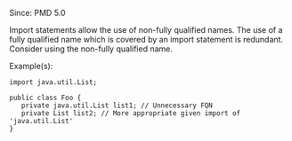 Since: PMD 5.0

Import statements allow the use of non-fully qualified names.  The use of a fully qualified name
which is covered by an import statement is redundant.  Consider using the non-fully qualified name.

Example(s):
```
import java.util.List;

public class Foo {
   private java.util.List list1; // Unnecessary FQN
   private List list2; // More appropriate given import of 'java.util.List'
}
```
